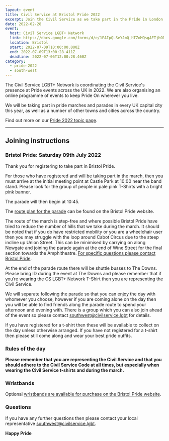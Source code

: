 ```yaml
---
layout: event
title: Civil Service at Bristol Pride 2022
excerpt: Join the Civil Service as we take part in the Pride in London parade.
date: 2022-02-28
event:
  host: Civil Service LGBT+ Network
  link: https://docs.google.com/forms/d/e/1FAIpQLSeYJmQ_hTZoMQsgAFTjhONCPNBYGJi0VUNCJYVt1r-NbWpw8Q/viewform?usp=sf_link
  location: Bristol
  start: 2022-07-09T10:00:00.000Z
  end: 2022-07-09T13:00:28.411Z
  deadline: 2022-07-06T12:00:28.460Z
category:
  - pride-2022
  - south-west
---
```

The Civil Service LGBT+ Network is coordinating the Civil Service's presence at Pride events across the UK in 2022. We are also organising an online programme of events to keep Pride On wherever you live.

We will be taking part in pride marches and parades in every UK capital city this year, as well as a number of other towns and cities across the country.

Find out more on our [Pride 2022 topic page](/pride-2022).

- - -

## Joining instructions

### **Bristol Pride: Saturday 09th July 2022**

Thank you for registering to take part in Bristol Pride.

For those who have registered and will be taking part in the march, then you must arrive at the initial meeting point at Castle Park at 10:00 near the band stand. Please look for the group of people in pale pink T-Shirts with a bright pink banner. 

The parade will then begin at 10:45. 

The [route plan for the parade](https://bristolpride.co.uk/parade/) can be found on the Bristol Pride website.

The route of the march is step-free and where possible Bristol Pride have tried to reduce the number of hills that we take during the march. It should be noted that if you do have restricted mobility or you are a wheelchair user then you may struggle with the loop around Cabot Circus due to the steep incline up Union Street. This can be minimised by carrying on along Newgate and joining the parade again at the end of Wine Street for the final section towards the Amphitheatre. [For specific questions please contact Bristol Pride](http://bristolpride.co.uk/contact-us/).

At the end of the parade route there will be shuttle busses to The Downs. Please bring ID during the event at The Downs and please remember that if you’re wearing the CS LGBT+ Network T-Shirt then you are representing the Civil Service.

We will separate following the parade so that you can enjoy the day with whomever you choose, however if you are coming alone on the day then you will be able to find friends along the parade route to spend your afternoon and evening with. There is a group which you can also join ahead of the event so please contact [southwest@civilservice.lgbt](mailto:southwest@civilservice.lgbt) for details.

If you have registered for a t-shirt then these will be available to collect on the day unless otherwise arranged. If you have not registered for a t-shirt then please still come along and wear your best pride outfits.

### Rules of the day

**Please remember that you are representing the Civil Service and that you should adhere to the Civil Service Code at all times, but especially when wearing the Civil Service t-shirts and during the march.**

### Wristbands

Optional [wristbands are available for purchase on the Bristol Pride website](https://bristolpride.co.uk/wristbands/).

### Questions

If you have any further questions then please contact your local representative  [southwest@civilservice.lgbt](mailto:southwest@civilservice.lgbt).

**Happy Pride**